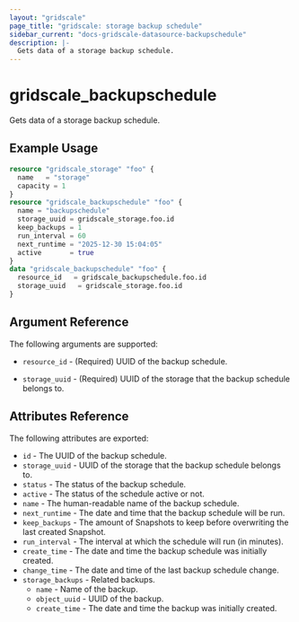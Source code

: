 ```yaml
---
layout: "gridscale"
page_title: "gridscale: storage backup schedule"
sidebar_current: "docs-gridscale-datasource-backupschedule"
description: |-
  Gets data of a storage backup schedule.
---
```


# gridscale_backupschedule

Gets data of a storage backup schedule.

## Example Usage

```terraform
resource "gridscale_storage" "foo" {
  name   = "storage"
  capacity = 1
}
resource "gridscale_backupschedule" "foo" {
  name = "backupschedule"
  storage_uuid = gridscale_storage.foo.id
  keep_backups = 1
  run_interval = 60
  next_runtime = "2025-12-30 15:04:05"
  active       = true
}
data "gridscale_backupschedule" "foo" {
  resource_id   = gridscale_backupschedule.foo.id
  storage_uuid   = gridscale_storage.foo.id
}
```

## Argument Reference

The following arguments are supported:

* `resource_id` - (Required) UUID of the backup schedule.

* `storage_uuid` - (Required) UUID of the storage that the backup schedule belongs to.

## Attributes Reference

The following attributes are exported:

* `id` - The UUID of the backup schedule.
* `storage_uuid` - UUID of the storage that the backup schedule belongs to.
* `status` - The status of the backup schedule.
* `active` - The status of the schedule active or not.
* `name` - The human-readable name of the backup schedule.
* `next_runtime` - The date and time that the backup schedule will be run.
* `keep_backups` - The amount of Snapshots to keep before overwriting the last created Snapshot.
* `run_interval` - The interval at which the schedule will run (in minutes).
* `create_time` - The date and time the backup schedule was initially created.
* `change_time` - The date and time of the last backup schedule change.
* `storage_backups` - Related backups.
  * `name` - Name of the backup.
  * `object_uuid` - UUID of the backup.
  * `create_time` - The date and time the backup was initially created.

